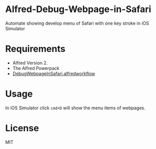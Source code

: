 # Alfred-Debug-Webpage-in-Safari
Automate showing develop menu of Safari with one key stroke in iOS Simulator

# Requirements
* Alfred Version 2.
* The Alfred Powerpack
* [DebugWebpageInSafari.alfredworkflow](https://github.com/bumaociyuan/Alfred-Debug-Webpage-in-Safari/blob/master/DebugWebpageInSafari.alfredworkflow?raw=true)

# Usage
In iOS Simulator click `cmd+D` will show the menu items of webpages.

# License
MIT